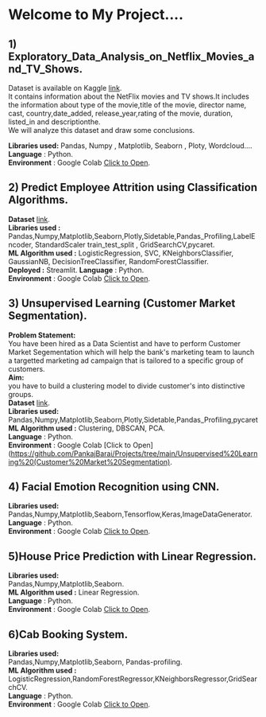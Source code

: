 # **Welcome to My Project....**
## **1)  Exploratory_Data_Analysis_on_Netflix_Movies_and_TV_Shows.**
Dataset is available on Kaggle [link](https://www.kaggle.com/shivamb/netflix-shows).  
It contains information about the NetFlix movies and TV shows.It includes the information about type of the movie,title	of the movie, director name,	cast,	country,date_added,	release_year,rating of the movie, duration,	listed_in and descriptionthe.  
We will analyze this dataset and draw some conclusions.

****Libraries used:**** Pandas, Numpy , Matplotlib, Seaborn , Ploty, Wordcloud....  
****Language**** : Python.    
****Environment**** : Google Colab [Click to Open](https://github.com/PankajBarai/Projects/tree/main/EDA%20On%20Netflix%20%26%20TV%20shows).  
 
## **2)  Predict Employee Attrition using Classification Algorithms.**  

****Dataset**** [link](https://www.dropbox.com/s/d18ektpwkx91khj/employee_data.csv).  
****Libraries used :****  
Pandas,Numpy,Matplotlib,Seaborn,Plotly,Sidetable,Pandas_Profiling,LabelEncoder, StandardScaler
train_test_split , GridSearchCV,pycaret.    
****ML Algorithm used :**** LogisticRegression, SVC, KNeighborsClassifier, GaussianNB, DecisionTreeClassifier, RandomForestClassifier.  
****Deployed :**** Streamlit.
****Language**** : Python.  
****Environment**** : Google Colab [Click to Open](https://github.com/PankajBarai/Projects/tree/main/Predict%20Employee%20Attrition%20using%20Classification%20Algorithms).  

## **3)  Unsupervised Learning (Customer Market Segmentation).**  
**Problem Statement:**  
You have been hired as a Data Scientist and have to perform Customer Market Segementation which will help the bank's marketing team to launch a targetted marketing ad campaign that is tailored to a specific group of customers.   
****Aim:****  
you have to build a clustering model to divide customer's into  distinctive groups.  
****Dataset**** [link](https://www.dropbox.com/s/6v54wro81mlyp4x/marketing_data.csv).  
****Libraries used:****    
Pandas,Numpy,Matplotlib,Seaborn,Plotly,Sidetable,Pandas_Profiling,pycaret  
****ML Algorithm used :**** Clustering, DBSCAN, PCA.    
****Language**** : Python.    
****Environment**** : Google Colab [Click to Open](https://github.com/PankajBarai/Projects/tree/main/Unsupervised%20Learning%20(Customer%20Market%20Segmentation).  

## **4) Facial Emotion Recognition using CNN.**   

****Libraries used:****  
Pandas,Numpy,Matplotlib,Seaborn,Tensorflow,Keras,ImageDataGenerator.  
****Language**** : Python.    
****Environment**** : Google Colab [Click to Open](https://github.com/PankajBarai/Projects/tree/main/Facial%20Emotion%20Recognition%20using%20CNN).  

## **5)House Price Prediction with Linear Regression.**  

****Libraries used:****  
Pandas,Numpy,Matplotlib,Seaborn.  
****ML Algorithm used :**** Linear Regression.  
****Language**** : Python.    
****Environment**** : Google Colab [Click to Open](https://github.com/PankajBarai/Projects/tree/main/House%20Price%20Prediction%20with%20Linear%20Regression).  

## **6)Cab Booking System.**  

****Libraries used:****  
Pandas,Numpy,Matplotlib,Seaborn, Pandas-profiling.  
****ML Algorithm used :**** LogisticRegression,RandomForestRegressor,KNeighborsRegressor,GridSearchCV.  
****Language**** : Python.    
****Environment**** : Google Colab [Click to Open](https://github.com/PankajBarai/Projects/tree/main/cab_booking_system).  





